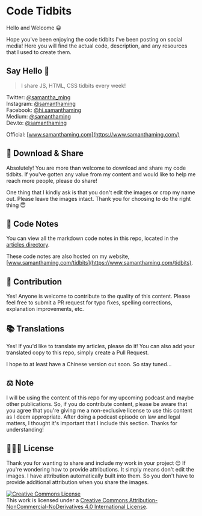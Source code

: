 # Code Tidbits

Hello and Welcome 😀

Hope you've been enjoying the code tidbits I've been posting on social media! Here you will find the actual code, description, and any resources that I used to create them.

## Say Hello 👋

> I share JS, HTML, CSS tidbits every week!

Twitter: [@samantha_ming](https://twitter.com/samantha_ming)  
Instagram: [@samanthaming](https://www.instagram.com/SamanthaMing/)  
Facebook: [@hi.samanthaming](https://www.facebook.com/hi.samanthaming/)  
Medium: [@samanthaming](https://medium.com/@samanthaming)  
Dev.to: [@samanthaming](https://dev.to/samanthaming)

Official: [www.samanthaming.com](https://www.samanthaming.com/)

## 💖 Download & Share

Absolutely! You are more than welcome to download and share my code tidbits. If you've gotten any value from my content and would like to help me reach more people, please do share!

One thing that I kindly ask is that you don't edit the images or crop my name out. Please leave the images intact. Thank you for choosing to do the right thing 😇

## 📖 Code Notes

You can view all the markdown code notes in this repo, located in the [articles directory](https://github.com/samanthaming/code-tidbits/tree/master/articles).

These code notes are also hosted on my website, [www.samanthaming.com/tidbits](https://www.samanthaming.com/tidbits).

## 🌟 Contribution

Yes! Anyone is welcome to contribute to the quality of this content. Please feel free to submit a PR request for typo fixes, spelling corrections, explanation improvements, etc.

## 📚 Translations

Yes! If you'd like to translate my articles, please do it! You can also add your translated copy to this repo, simply create a Pull Request.

I hope to at least have a Chinese version out soon. So stay tuned...

## ⚖ Note

I will be using the content of this repo for my upcoming podcast and maybe other publications. So, if you do contribute content, please be aware that you agree that you're giving me a non-exclusive license to use this content as I deem appropriate. After doing a podcast episode on law and legal matters, I thought it's important that I include this section. Thanks for understanding!

## 👩🏻‍⚖️ License

Thank you for wanting to share and include my work in your project 😊 If you're wondering how to provide attributions. It simply means don't edit the images. I have attribution automatically built into them. So you don't have to provide additional attribution when you share the images.

<a rel="license" href="http://creativecommons.org/licenses/by-nc-nd/4.0/"><img alt="Creative Commons License" style="border-width:0" src="https://i.creativecommons.org/l/by-nc-nd/4.0/80x15.png" /></a><br />This work is licensed under a <a rel="license" href="http://creativecommons.org/licenses/by-nc-nd/4.0/">Creative Commons Attribution-NonCommercial-NoDerivatives 4.0 International License</a>.

